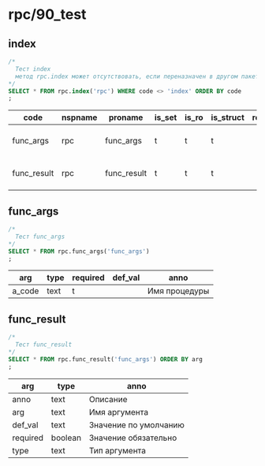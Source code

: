 #  rpc/90_test
## index

```sql
/*
  Тест index
  метод rpc.index может отсутствовать, если переназначен в другом пакете
*/
SELECT * FROM rpc.index('rpc') WHERE code <> 'index' ORDER BY code
;
```
|   code     | nspname |   proname   | is_set | is_ro | is_struct | result |             anno              |         sample          
|------------|---------|-------------|--------|-------|-----------|--------|-------------------------------|-------------------------
|func_args   | rpc     | func_args   | t      | t     | t         |        | Описание аргументов процедуры | {"a_code": "func_args"}
|func_result | rpc     | func_result | t      | t     | t         |        | Описание результата процедуры | {"a_code": "func_args"}

## func_args

```sql
/*
  Тест func_args
*/
SELECT * FROM rpc.func_args('func_args')
;
```
| arg   | type | required | def_val |     anno      
|-------|------|----------|---------|---------------
|a_code | text | t        |         | Имя процедуры

## func_result

```sql
/*
  Тест func_result
*/
SELECT * FROM rpc.func_result('func_args') ORDER BY arg
;
```
|  arg    |  type   |         anno          
|---------|---------|-----------------------
|anno     | text    | Описание
|arg      | text    | Имя аргумента
|def_val  | text    | Значение по умолчанию
|required | boolean | Значение обязательно
|type     | text    | Тип аргумента

